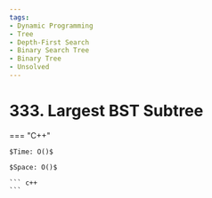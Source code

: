 ```yaml
---
tags:
- Dynamic Programming
- Tree
- Depth-First Search
- Binary Search Tree
- Binary Tree
- Unsolved
---
```



# 333. Largest BST Subtree

=== "C++"

    $Time: O()$

    $Space: O()$

    ``` c++
    ```